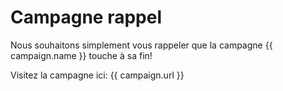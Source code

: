 # Campagne rappel

Nous souhaitons simplement vous rappeler que la campagne {{ campaign.name }} touche à sa fin!

Visitez la campagne ici: {{ campaign.url }}
